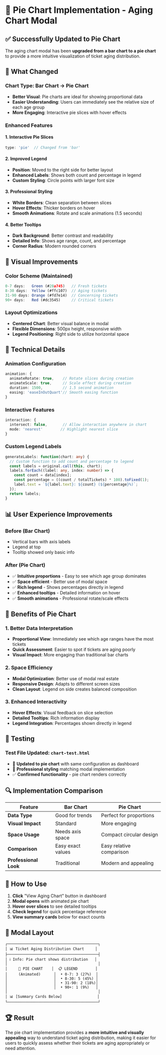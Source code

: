 # 🥧 Pie Chart Implementation - Aging Chart Modal

## ✅ Successfully Updated to Pie Chart

The aging chart modal has been **upgraded from a bar chart to a pie chart** to provide a more intuitive visualization of ticket aging distribution.

## 🎯 What Changed

### **Chart Type**: Bar Chart → Pie Chart
- **Better Visual**: Pie charts are ideal for showing proportional data
- **Easier Understanding**: Users can immediately see the relative size of each age group
- **More Engaging**: Interactive pie slices with hover effects

### **Enhanced Features**

#### 1. **Interactive Pie Slices**
```typescript
type: 'pie'  // Changed from 'bar'
```

#### 2. **Improved Legend**
- **Position**: Moved to the right side for better layout
- **Enhanced Labels**: Shows both count and percentage in legend
- **Custom Styling**: Circle points with larger font size

#### 3. **Professional Styling**
- **White Borders**: Clean separation between slices
- **Hover Effects**: Thicker borders on hover
- **Smooth Animations**: Rotate and scale animations (1.5 seconds)

#### 4. **Better Tooltips**
- **Dark Background**: Better contrast and readability
- **Detailed Info**: Shows age range, count, and percentage
- **Corner Radius**: Modern rounded corners

## 🎨 Visual Improvements

### **Color Scheme** (Maintained)
```javascript
0-7 days:   Green (#28a745)   // Fresh tickets
8-30 days:  Yellow (#ffc107)  // Aging tickets  
31-90 days: Orange (#fd7e14)  // Concerning tickets
90+ days:   Red (#dc3545)     // Critical tickets
```

### **Layout Optimizations**
- **Centered Chart**: Better visual balance in modal
- **Flexible Dimensions**: 500px height, responsive width
- **Legend Positioning**: Right side to utilize horizontal space

## 🔧 Technical Details

### **Animation Configuration**
```typescript
animation: {
  animateRotate: true,    // Rotate slices during creation
  animateScale: true,     // Scale effect during creation  
  duration: 1500,         // 1.5 second animation
  easing: 'easeInOutQuart'// Smooth easing function
}
```

### **Interactive Features**
```typescript
interaction: {
  intersect: false,       // Allow interaction anywhere in chart
  mode: 'nearest'        // Highlight nearest slice
}
```

### **Custom Legend Labels**
```typescript
generateLabels: function(chart: any) {
  // Custom function to add count and percentage to legend
  const labels = original.call(this, chart);
  labels.forEach((label: any, index: number) => {
    const count = data[index];
    const percentage = ((count / totalTickets) * 100).toFixed(1);
    label.text = `${label.text}: ${count} (${percentage}%)`;
  });
  return labels;
}
```

## 📊 User Experience Improvements

### **Before** (Bar Chart)
- Vertical bars with axis labels
- Legend at top
- Tooltip showed only basic info

### **After** (Pie Chart)
- ✅ **Intuitive proportions** - Easy to see which age group dominates
- ✅ **Space efficient** - Better use of modal space
- ✅ **Rich legend** - Shows percentages directly in legend
- ✅ **Enhanced tooltips** - Detailed information on hover
- ✅ **Smooth animations** - Professional rotate/scale effects

## 🎯 Benefits of Pie Chart

### **1. Better Data Interpretation**
- **Proportional View**: Immediately see which age ranges have the most tickets
- **Quick Assessment**: Easier to spot if tickets are aging poorly
- **Visual Impact**: More engaging than traditional bar charts

### **2. Space Efficiency**
- **Modal Optimization**: Better use of modal real estate
- **Responsive Design**: Adapts to different screen sizes
- **Clean Layout**: Legend on side creates balanced composition

### **3. Enhanced Interactivity**
- **Hover Effects**: Visual feedback on slice selection
- **Detailed Tooltips**: Rich information display
- **Legend Integration**: Percentages shown directly in legend

## 🧪 Testing

### **Test File Updated**: `chart-test.html`
- 🥧 **Updated to pie chart** with same configuration as dashboard
- 🎨 **Professional styling** matching modal implementation
- ✅ **Confirmed functionality** - pie chart renders correctly

## 🔍 Implementation Comparison

| Feature | Bar Chart | Pie Chart |
|---------|-----------|-----------|
| **Data Type** | Good for trends | Perfect for proportions |
| **Visual Impact** | Standard | More engaging |
| **Space Usage** | Needs axis space | Compact circular design |
| **Comparison** | Easy exact values | Easy relative comparison |
| **Professional Look** | Traditional | Modern and appealing |

## 🚀 How to Use

1. **Click** "View Aging Chart" button in dashboard
2. **Modal opens** with animated pie chart
3. **Hover over slices** to see detailed tooltips
4. **Check legend** for quick percentage reference
5. **View summary cards** below for exact counts

## 🎨 Modal Layout

```
┌─────────────────────────────────────────┐
│ 📊 Ticket Aging Distribution Chart     │
├─────────────────────────────────────────┤
│ ℹ️ Info: Pie chart shows distribution   │
│                                         │
│     🥧 PIE CHART    │  📋 LEGEND        │
│     (Animated)      │  • 0-7: 3 (27%)  │
│                     │  • 8-30: 5 (45%) │
│                     │  • 31-90: 2 (18%)│ 
│                     │  • 90+: 1 (9%)   │
│                                         │
│ 📊 [Summary Cards Below]                │
└─────────────────────────────────────────┘
```

## 🏆 Result

The pie chart implementation provides a **more intuitive and visually appealing** way to understand ticket aging distribution, making it easier for users to quickly assess whether their tickets are aging appropriately or need attention.
